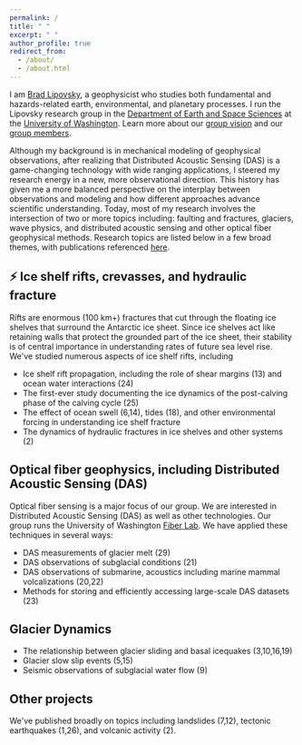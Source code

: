 ```yaml
---
permalink: /
title: " "
excerpt: " "
author_profile: true
redirect_from: 
  - /about/
  - /about.html
---
```


I am [Brad Lipovsky](https://www.ess.washington.edu/people/profile.php?pid=lipovsky--brad), a geophysicist who studies both fundamental and hazards-related earth, environmental, and planetary processes. I run the Lipovsky research group in the [Department of Earth and Space Sciences](http://ess.uw.edu) at the [University of Washington](http://washington.edu). Learn more about our [group vision](https://github.com/bradlipovsky/group-vision/blob/main/group-vision.md) and our [group members](https://bradlipovsky.github.io/people/).

Although my background is in mechanical modeling of geophysical observations, after realizing that Distributed Acoustic Sensing (DAS) is a game-changing technology with wide ranging applications, I steered my research energy in a new, more observational direction. This history has given me a more balanced perspective on the interplay between observations and modeling and how different approaches advance scientific understanding. Today, most of my research involves the intersection of two or more topics including:  faulting and fractures, glaciers, wave physics, and distributed acoustic sensing and other optical fiber geophysical methods. Research topics are listed below in a few broad themes, with publications referenced [here](https://bradlipovsky.github.io/files/cv.pdf).

## ⚡ Ice shelf rifts, crevasses, and hydraulic fracture
Rifts are enormous (100 km+) fractures that cut through the floating ice shelves that surround the Antarctic ice sheet. Since ice shelves act like retaining walls that protect the grounded part of the ice sheet, their stability is of central importance in understanding rates of future sea level rise.  We've studied numerous aspects of ice shelf rifts, including
- Ice shelf rift propagation, including the role of shear margins (13) and ocean water interactions (24)
- The first-ever study documenting the ice dynamics of the post-calving phase of the calving cycle (25)
- The effect of ocean swell (6,14), tides (18), and other environmental forcing in understanding ice shelf fracture
- The dynamics of hydraulic fractures in ice shelves and other systems (2)

## Optical fiber geophysics, including Distributed Acoustic Sensing (DAS)
Optical fiber sensing is a major focus of our group. We are interested in Distributed Acoustic Sensing (DAS) as well as other technologies.  Our group runs the University of Washington [Fiber Lab](http://fiberlab.uw.edu). We have applied these techniques in several ways:
- DAS measurements of glacier melt (29)
- DAS observations of subglacial conditions (21)
- DAS observations of submarine, acoustics including marine mammal volcalizations (20,22)
- Methods for storing and efficiently accessing large-scale DAS datasets (23)

## Glacier Dynamics 
- The relationship between glacier sliding and basal icequakes (3,10,16,19)
- Glacier slow slip events (5,15)
- Seismic observations of subglacial water flow (9)

## Other projects
We've published broadly on topics including landslides (7,12), tectonic earthquakes (1,26), and volcanic activity (2).
